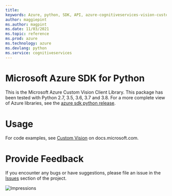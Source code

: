```yaml
---
title: 
keywords: Azure, python, SDK, API, azure-cognitiveservices-vision-customvision, cognitiveservices
author: maggiepint
ms.author: magpint
ms.date: 11/03/2021
ms.topic: reference
ms.prod: azure
ms.technology: azure
ms.devlang: python
ms.service: cognitiveservices
---
```


# Microsoft Azure SDK for Python

This is the Microsoft Azure Custom Vision Client Library.
This package has been tested with Python 2.7, 3.5, 3.6, 3.7 and 3.8.
For a more complete view of Azure libraries, see the [azure sdk python release](https://aka.ms/azsdk/python/all).


# Usage

For code examples, see [Custom Vision](https://docs.microsoft.com/python/api/overview/azure/cognitive-services)
on docs.microsoft.com.


# Provide Feedback

If you encounter any bugs or have suggestions, please file an issue in the
[Issues](https://github.com/Azure/azure-sdk-for-python/issues)
section of the project.


![Impressions](https://azure-sdk-impressions.azurewebsites.net/api/impressions/azure-sdk-for-python%2Fazure-cognitiveservices-vision-customvision%2FREADME.png)

